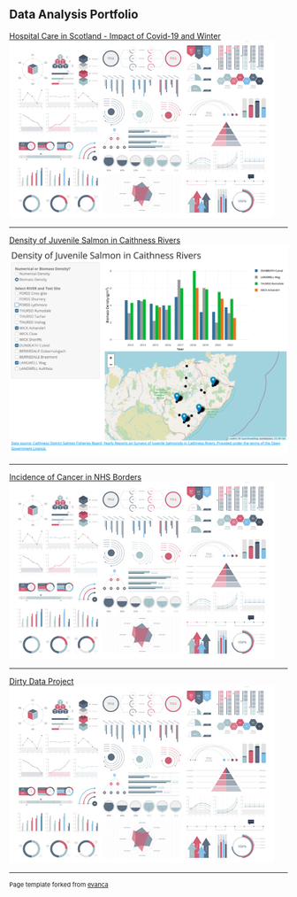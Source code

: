 ## Data Analysis Portfolio


[Hospital Care in Scotland - Impact of Covid-19 and Winter]()
<img src="images/dummy_thumbnail.jpg?raw=true"/>

---
[Density of Juvenile Salmon in Caithness Rivers](https://e4z4az-fiona-carson.shinyapps.io/fish_dashboard/)
<img src="images/salmon_dashboard_screenshot.png?raw=true"/>

---
[Incidence of Cancer in NHS Borders](/cancer_incidence_data_investigation.html)
<img src="images/dummy_thumbnail.jpg?raw=true"/>

---
[Dirty Data Project](http://example.com/)
<img src="images/dummy_thumbnail.jpg?raw=true"/>





---
<p style="font-size:11px">Page template forked from <a href="https://github.com/evanca/quick-portfolio">evanca</a></p>
<!-- Remove above link if you don't want to attibute -->
